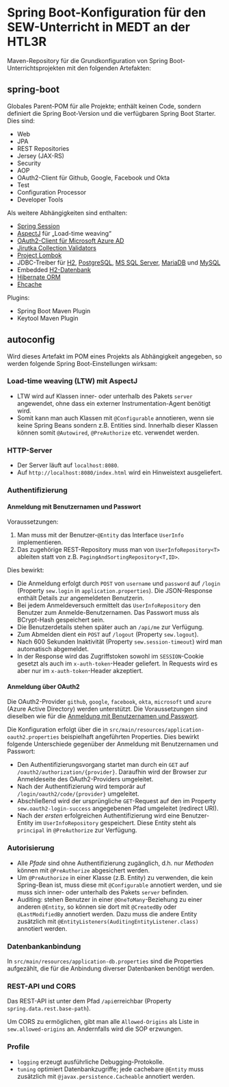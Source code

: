 # Spring Boot-Konfiguration für den SEW-Unterricht in MEDT an der HTL3R
Maven-Repository für die Grundkonfiguration von Spring Boot-Unterrichtsprojekten
mit den folgenden Artefakten:

## spring-boot
Globales Parent-POM für alle Projekte; enthält keinen Code, sondern definiert die Spring Boot-Version
und die verfügbaren Spring Boot Starter. Dies sind:
+ Web
+ JPA
+ REST Repositories
+ Jersey (JAX-RS)
+ Security
+ AOP
+ OAuth2-Client für Github, Google, Facebook und Okta
+ Test
+ Configuration Processor
+ Developer Tools

Als weitere Abhängigkeiten sind enthalten:
+ [Spring Session](https://spring.io/projects/spring-session)
+ [AspectJ](https://www.eclipse.org/aspectj/) für „Load-time weaving“
+ [OAuth2-Client für Microsoft Azure AD](https://docs.microsoft.com/en-us/azure/active-directory/develop/v2-oauth2-client-creds-grant-flow)
+ [Jirutka Collection Validators](https://github.com/jirutka/validator-collection)
+ [Project Lombok](https://projectlombok.org/)
+ JDBC-Treiber für [H2](https://www.h2database.com/), 
  [PostgreSQL](https://www.postgresql.org/),
  [MS SQL Server](https://www.microsoft.com/en-us/sql-server/default.aspx), 
  [MariaDB](https://mariadb.org/) und
  [MySQL](https://www.mysql.com/) 
+ Embedded [H2-Datenbank](https://www.h2database.com/)
+ [Hibernate ORM](https://hibernate.org/)
+ [Ehcache](https://www.ehcache.org/)

Plugins:
+ Spring Boot Maven Plugin
+ Keytool Maven Plugin

## autoconfig
Wird dieses Artefakt im POM eines Projekts als Abhängigkeit angegeben, so werden 
folgende Spring Boot-Einstellungen wirksam:

### Load-time weaving (LTW) mit AspectJ
+ LTW wird auf Klassen inner- oder unterhalb des Pakets `server`
  angewendet, ohne dass ein externer Instrumentation-Agent benötigt wird.
+ Somit kann man auch Klassen mit `@Configurable` annotieren, wenn sie keine Spring Beans
  sondern z.B. Entities sind. Innerhalb dieser Klassen können somit `@Autowired`, `@PreAuthorize` etc. verwendet werden.
  
### HTTP-Server
+ Der Server läuft auf `localhost:8080`.
+ Auf `http://localhost:8080/index.html` wird ein Hinweistext ausgeliefert.

### Authentifizierung

#### Anmeldung mit Benutzernamen und Passwort
Voraussetzungen:
1. Man muss mit der Benutzer-`@Entity` das Interface `UserInfo` implementieren.
1. Das zugehörige REST-Repository muss man von `UserInfoRepository<T>` ableiten statt von
z.B. `PagingAndSortingRepository<T,ID>`.

Dies bewirkt:
+ Die Anmeldung erfolgt durch `POST` von `username` und
`password` auf `/login`
(Property `sew.login` in `application.properties`).
Die JSON-Response enthält Details zur angemeldeten Benutzerin.
+ Bei jedem Anmeldeversuch ermittelt das `UserInfoRepository` den Benutzer 
zum Anmelde-Benutzernamen. Das Passwort muss als BCrypt-Hash gespeichert sein.
+ Die Benutzerdetails stehen später auch an `/api/me` zur Verfügung.
+ Zum Abmelden dient ein `POST` auf `/logout` (Property `sew.logout`).
+ Nach 600 Sekunden Inaktivität (Property `sew.session-timeout`) wird man automatisch abgemeldet.
+ In der Response wird das Zugriffstoken sowohl im `SESSION`-Cookie gesetzt als auch im
`x-auth-token`-Header geliefert. In Requests wird es aber nur im `x-auth-token`-Header
akzeptiert.

#### Anmeldung über OAuth2
Die OAuth2-Provider `github`, `google`, `facebook`,
`okta`, `microsoft` und `azure` (Azure Active Directory) werden unterstützt. Die Voraussetzungen sind
dieselben wie für die 
[Anmeldung mit Benutzernamen und Passwort](#anmeldung-mit-benutzernamen-und-passwort).

Die Konfiguration erfolgt über die in `src/main/resources/application-oauth2.properties`
beispielhaft angeführten Properties. Dies bewirkt folgende Unterschiede gegenüber der 
Anmeldung mit Benutzernamen und Passwort:
+ Den Authentifizierungsvorgang startet man durch ein `GET` auf 
`/oauth2/authorization/{provider}`. Daraufhin wird der Browser zur Anmeldeseite
des OAuth2-Providers umgeleitet.
+ Nach der Authentifizierung wird temporär auf `/login/oauth2/code/{provider}` umgeleitet.
+ Abschließend wird der ursprüngliche `GET`-Request auf den im Property `sew.oauth2-login-success` angegebenen Pfad umgeleitet (redirect URI).
+ Nach der _ersten_ erfolgreichen Authentifizierung wird eine Benutzer-Entity im 
`UserInfoRepository` gespeichert. Diese Entity steht als `principal` in `@PreAuthorize`
zur Verfügung.

### Autorisierung
+ Alle _Pfade_ sind ohne Authentifizierung zugänglich, d.h. nur _Methoden_ 
können mit `@PreAuthorize` abgesichert werden.
+ Um `@PreAuthorize` in einer Klasse (z.B. Entity) zu verwenden, die kein Spring-Bean ist,
muss diese mit `@Configurable` annotiert werden, und sie muss sich inner- oder unterhalb 
des Pakets `server` befinden.
+ Auditing: stehen Benutzer in einer `@OneToMany`-Beziehung 
zu einer anderen `@Entity`, so können sie dort mit `@CreatedBy` 
oder `@LastModifiedBy` annotiert werden. 
Dazu muss die andere Entity zusätzlich mit 
`@EntityListeners(AuditingEntityListener.class)` annotiert werden.

### Datenbankanbindung
In `src/main/resources/application-db.properties` sind die Properties aufgezählt, die
für die Anbindung diverser Datenbanken benötigt werden. 

### REST-API und CORS
Das REST-API ist unter dem Pfad `/api`erreichbar (Property `spring.data.rest.base-path`).

Um CORS zu ermöglichen, gibt man alle `Allowed-Origins` als Liste in 
`sew.allowed-origins` an. Andernfalls wird die SOP erzwungen. 

### Profile
+ `logging` erzeugt ausführliche Debugging-Protokolle.
+ `tuning` optimiert Datenbankzugriffe; jede cachebare `@Entity` 
muss zusätzlich mit `@javax.persistence.Cacheable` annotiert werden.

